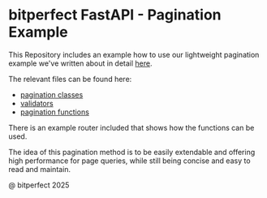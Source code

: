 # bitperfect FastAPI - Pagination Example

This Repository includes an example how to use our lightweight pagination example we've written about in detail [here](https://bitperfect.at/en/blog/pagination-mit-fastapi).

The relevant files can be found here:
- [pagination classes](src/types/pagination.py)
- [validators](src/types/validators.py)
- [pagination functions](src/modules/db/pagination.py)

There is an example router included that shows how the functions can be used.

The idea of this pagination method is to be easily extendable and offering high performance for page queries, while still being concise and easy to read and maintain.

@ bitperfect 2025
